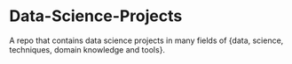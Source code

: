 # Data-Science-Projects
A repo that contains data science projects in many fields of {data, science, techniques, domain knowledge and tools}. 
